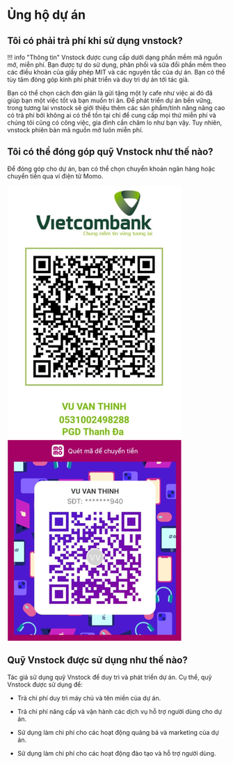 # Ủng hộ dự án

## Tôi có phải trả phí khi sử dụng vnstock?

!!! info "Thông tin" 
    Vnstock được cung cấp dưới dạng phần mềm mã nguồn mở, miễn phí. Bạn được tự do sử dụng, phân phối và sửa đổi phần mềm theo các điều khoản của giấy phép MIT và các nguyên tắc của dự án. Bạn có thể tùy tâm đóng góp kinh phí phát triển và duy trì dự án tới tác giả. 

Bạn có thể chọn cách đơn giản là gửi tặng một ly cafe như việc ai đó đã giúp bạn một việc tốt và bạn muốn tri ân. 
Để phát triển dự án bền vững, trong tương lai vnstock sẽ giới thiệu thêm các sản phẩm/tính năng nâng cao có trả phí bởi không ai có thể tồn tại chỉ để cung cấp mọi thứ miễn phí và chúng tôi cũng có công việc, gia đình cần chăm lo như bạn vậy. Tuy nhiên, vnstock phiên bản mã nguồn mở luôn miễn phí.

## Tôi có thể đóng góp quỹ Vnstock như thế nào?

Để đóng góp cho dự án, bạn có thể chọn chuyển khoản ngân hàng hoặc chuyển tiền qua ví điện tử Momo.

![vcb qr](assets/images/vcb-qr-thinhvu.jpg?raw=true)
![momo qr](assets/images/momo-qr-thinhvu.jpeg?raw=true)

## Quỹ Vnstock được sử dụng như thế nào?

Tác giả sử dụng quỹ Vnstock để duy trì và phát triển dự án. Cụ thể, quỹ Vnstock được sử dụng để:

- Trả chi phí duy trì máy chủ và tên miền của dự án.

- Trả chi phí nâng cấp và vận hành các dịch vụ hỗ trợ người dùng cho dự án.

- Sử dụng làm chi phí cho các hoạt động quảng bá và marketing của dự án.

- Sử dụng làm chi phí cho các hoạt động đào tạo và hỗ trợ người dùng.
